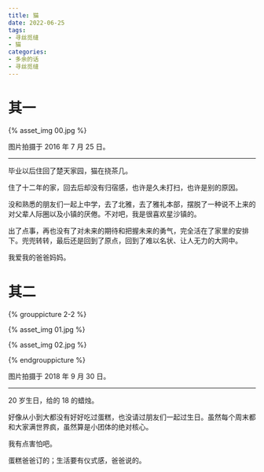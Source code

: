 ```yaml
---
title: 猫
date: 2022-06-25
tags:
- 寻丝觅缝
- 猫
categories:
- 多余的话
- 寻丝觅缝
---
```


# 其一

{% asset_img 00.jpg %}



图片拍摄于 2016 年 7 月 25 日。

------

毕业以后住回了楚天家园，猫在挠茶几。

住了十二年的家，回去后却没有归宿感，也许是久未打扫，也许是别的原因。

没和熟悉的朋友们一起上中学，去了北雅，去了雅礼本部，摆脱了一种说不上来的对父辈人际圈以及小镇的厌倦。不对吧，我是很喜欢星沙镇的。

出了点事，再也没有了对未来的期待和把握未来的勇气，完全活在了家里的安排下。兜兜转转，最后还是回到了原点，回到了难以名状、让人无力的大网中。

我爱我的爸爸妈妈。

# 其二

{% grouppicture 2-2 %}

{% asset_img 01.jpg %}

{% asset_img 02.jpg %}

{% endgrouppicture %}



图片拍摄于 2018 年 9 月 30 日。

------

20 岁生日，给的 18 的蜡烛。

好像从小到大都没有好好吃过蛋糕，也没请过朋友们一起过生日。虽然每个周末都和大家满世界疯，虽然算是小团体的绝对核心。

我有点害怕吧。

蛋糕爸爸订的；生活要有仪式感，爸爸说的。

